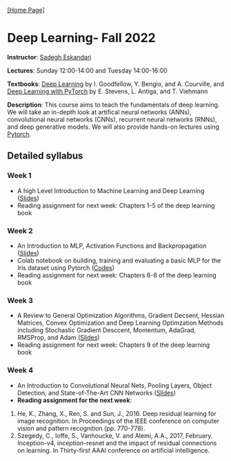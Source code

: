 [[Home Page]](https://sadegh28.github.io/eskandari)  
# Deep Learning- Fall 2022

**Instructor**: [Sadegh Eskandari](https://sadegh28.github.io/eskandari) 

**Lectures**: Sunday 12:00-14:00 and Tuesday 14:00-16:00

**Textbooks**: [Deep Learning](https://www.deeplearningbook.org/) by I. Goodfellow, Y. Bengio, and A. Courville, and [Deep Learning with PyTorch](https://www.manning.com/books/deep-learning-with-pytorch) by E. Stevens, L. Antiga, and T. Viehmann

**Description**: This course aims to teach the fundamentals of deep learning. We will take an in-depth look at artifical neural networks (ANNs), convolutional neural networks (CNNs), recurrent neural networks (RNNs), and deep generative models. We will also provide hands-on lectures using [Pytorch](https://pytorch.org/). 

## Detailed syllabus
### Week 1
* A high Level Introduction to Machine Learning and Deep Learning  ([Slides](Materials/Lecture1(Intro).pdf))
* Reading assignment for next week: Chapters 1-5 of the deep learning book

### Week 2
* An Introduction to MLP, Activation Functions and Backpropagation ([Slides](Materials/Lecture2(MLP).pdf))
* Colab notebook on building, training and evaluating a basic MLP for the Iris dataset using Pytorch ([Codes](Materials/MLP%20for%20Iris(Pytorch).ipynb))
* Reading assignment for next week: Chapters 6-8 of the deep learning book

### Week 3
* A Review to General Optimization Algorithms, Gradient Decsent, Hessian Matrices, Convex Optimization and Deep Learning Optimzation Methods including Stochastic Gradient Desccent, Momentum, AdaGrad, RMSProp, and Adam  ([Slides](Materials/Lecture3%20(Optimization).pdf))
* Reading assignment for next week: Chapters 9 of the deep learning book


### Week 4
* An Introduction to Convolutional Neural Nets, Pooling Layers, Object Detection, and State-of-The-Art CNN Networks  ([Slides](Materials/Lecture4(CNN).pdf))
* **Reading assignment for the next week**: 
1. He, K., Zhang, X., Ren, S. and Sun, J., 2016. Deep residual learning for image recognition. In Proceedings of the IEEE conference on computer vision and pattern recognition (pp. 770-778).
2. Szegedy, C., Ioffe, S., Vanhoucke, V. and Alemi, A.A., 2017, February. Inception-v4, inception-resnet and the impact of residual connections on learning. In Thirty-first AAAI conference on artificial intelligence.




